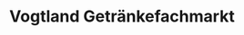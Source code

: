 ---
title: "Vogtland Getränkefachmarkt"
url: /rosenbach-vogtland/vogtland-getraenkefachmarkt/
shop: Getränke
---